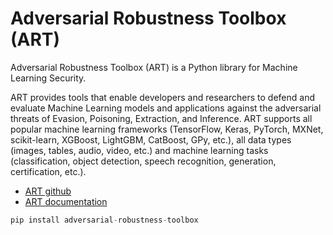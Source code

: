 # Adversarial Robustness Toolbox (ART)

Adversarial Robustness Toolbox (ART) is a Python library for Machine Learning Security.

ART provides tools that enable developers and researchers to defend and evaluate Machine Learning models and applications against the adversarial threats of Evasion, Poisoning, Extraction, and Inference. ART supports all popular machine learning frameworks (TensorFlow, Keras, PyTorch, MXNet, scikit-learn, XGBoost, LightGBM, CatBoost, GPy, etc.), all data types (images, tables, audio, video, etc.) and machine learning tasks (classification, object detection, speech recognition, generation, certification, etc.).

- [ART github](https://github.com/Trusted-AI/adversarial-robustness-toolbox)
- [ART documentation](https://adversarial-robustness-toolbox.readthedocs.io/)

```python
pip install adversarial-robustness-toolbox
```
